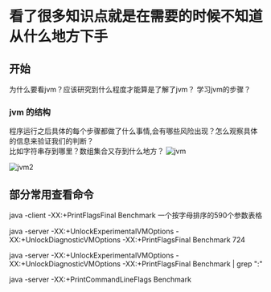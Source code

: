 # 看了很多知识点就是在需要的时候不知道从什么地方下手

##  开始
为什么要看jvm？应该研究到什么程度才能算是了解了jvm？
学习jvm的步骤？

### jvm 的结构 
程序运行之后具体的每个步骤都做了什么事情,会有哪些风险出现？怎么观察具体的信息来验证我们的判断？   
比如字符串存到哪里？数组集合又存到什么地方？
![jvm](https://github.com/micolore/blogs/blob/master/java/img/jvm/jvm-1.jpg)    

![jvm2](https://github.com/micolore/blogs/blob/master/java/img/jvm/jvm-2.png)



## 部分常用查看命令

java -client -XX:+PrintFlagsFinal Benchmark  一个按字母排序的590个参数表格    

java -server -XX:+UnlockExperimentalVMOptions -XX:+UnlockDiagnosticVMOptions -XX:+PrintFlagsFinal Benchmark  724     

java -server -XX:+UnlockExperimentalVMOptions -XX:+UnlockDiagnosticVMOptions -XX:+PrintFlagsFinal Benchmark | grep ":"       

java -server -XX:+PrintCommandLineFlags Benchmark    
